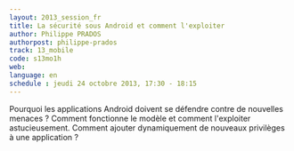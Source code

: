 ```yaml
---
layout: 2013_session_fr
title: La sécurité sous Android et comment l'exploiter
author: Philippe PRADOS
authorpost: philippe-prados
track: 13_mobile
code: s13mo1h
web: 
language: en
schedule : jeudi 24 octobre 2013, 17:30 - 18:15
---
```


Pourquoi les applications Android doivent se défendre contre de nouvelles menaces ?
Comment fonctionne le modèle et comment l'exploiter astucieusement. Comment ajouter dynamiquement de nouveaux privilèges à une application ?
